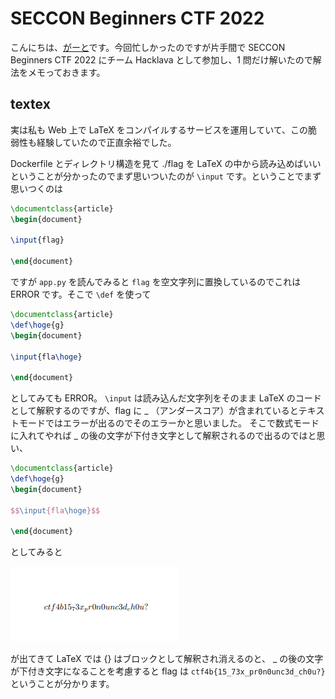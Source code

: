 # SECCON Beginners CTF 2022

こんにちは、[がーと](https://twitter.com/gaato__)です。今回忙しかったのですが片手間で SECCON Beginners CTF 2022 にチーム Hacklava として参加し、1 問だけ解いたので解法をメモっておきます。

## textex

実は私も Web 上で LaTeX をコンパイルするサービスを運用していて、この脆弱性も経験していたので正直余裕でした。

Dockerfile とディレクトリ構造を見て ./flag を LaTeX の中から読み込めばいいということが分かったのでまず思いついたのが `\input` です。ということでまず思いつくのは

```tex
\documentclass{article}
\begin{document}

\input{flag}

\end{document}
```

ですが `app.py` を読んでみると `flag` を空文字列に置換しているのでこれは ERROR です。そこで `\def` を使って

```tex
\documentclass{article}
\def\hoge{g}
\begin{document}

\input{fla\hoge}

\end{document}
```

としてみても ERROR。
`\input` は読み込んだ文字列をそのまま LaTeX のコードとして解釈するのですが、flag に _ （アンダースコア）が含まれているとテキストモードではエラーが出るのでそのエラーかと思いました。
そこで数式モードに入れてやれば _ の後の文字が下付き文字として解釈されるので出るのではと思い、

```tex
\documentclass{article}
\def\hoge{g}
\begin{document}

$$\input{fla\hoge}$$

\end{document}
```

としてみると

![](textex.png)

が出てきて LaTeX では {} はブロックとして解釈され消えるのと、 _ の後の文字が下付き文字になることを考慮すると flag は `ctf4b{15_73x_pr0n0unc3d_ch0u?}` ということが分かります。
